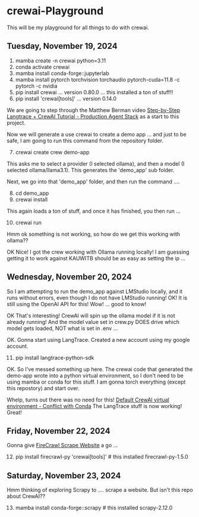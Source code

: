 # crewai-Playground

This will be my playground for all things to do with crewai.

## Tuesday, November 19, 2024

 1) mamba create -n crewai python=3.11
 2) conda activate crewai
 3) mamba install conda-forge::jupyterlab
 4) mamba install pytorch torchvision torchaudio pytorch-cuda=11.8 -c pytorch -c nvidia
 5) pip install crewai  ... version 0.80.0 ... this installed a ton of stuff!! 
 6) pip install 'crewai[tools]' ... version 0.14.0

We are going to step through the Matthew Berman video [Step-by-Step Langtrace + CrewAI Tutorial - Production Agent Stack](https://www.youtube.com/watch?v=dh9zv8EUwBA) as a start to this project.

 Now we will generate a use crewai to create a demo app ... and just to be safe, I am going to run this command from the repository folder.

 7) crewai create crew demo-app

 This asks me to select a provider (I selected ollama), and then a model (I selected ollama/llama3.1). This generates the 'demo_app' sub folder.

 Next, we go into that 'demo_app' folder, and then run the command ....
 
 8) cd demo_app
 9) crewai install 

 This again loads a ton of stuff, and once it has finished, you then run ...

 10) crewai run

 Hmm ok something is not working, so how do we get this working with ollama??

 OK Nice! I got the crew working with Ollama running locally! I am guessing getting it to work against KAUWITB should be as easy as setting the ip ...

 ## Wednesday, November 20, 2024

 So I am attempting to run the demo_app against LMStudio locally, and it runs without errors, even though I do not have LMStudio running! OK! It is still using the OpenAI API for this! Wow! ... good to know!

 OK That's interesting! CrewAI will spin up the ollama model if it is not already running! And the model value set in crew.py DOES drive which model gets loaded, NOT what is set in .env ...

 OK. Gonna start using LangTrace. Created a new account using my google account.

 11) pip install langtrace-python-sdk

 OK. So I've messed something up here. The crewai code that generated the demo-app wrote into a python virtual environment, so I don't need to be using mamba or conda for this stuff. I am gonna torch everything (except this repostory) and start over.

 Whelp, turns out there was no need for this! [Default CrewAI virtual environment - Conflict with Conda](https://community.crewai.com/t/default-crewai-virtual-environment-conflict-with-conda/1116) The LangTrace stuff is now working! Great!

 ## Friday, November 22, 2024

 Gonna give [FireCrawl Scrape Website](https://docs.crewai.com/tools/firecrawlscrapewebsitetool) a go ... 

 12) pip install firecrawl-py 'crewai[tools]' # this installed firecrawl-py-1.5.0

 ## Saturday, November 23, 2024

 Hmm thinking of exploring Scrapy to .... scrape a website. But isn't this repo about CrewAI??

 13) mamba install conda-forge::scrapy # this installed scrapy-2.12.0








